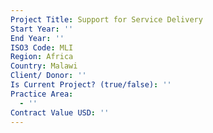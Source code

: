 ```yaml
---
Project Title: Support for Service Delivery
Start Year: ''
End Year: ''
ISO3 Code: MLI
Region: Africa
Country: Malawi
Client/ Donor: ''
Is Current Project? (true/false): ''
Practice Area:
  - ''
Contract Value USD: ''
---
```

